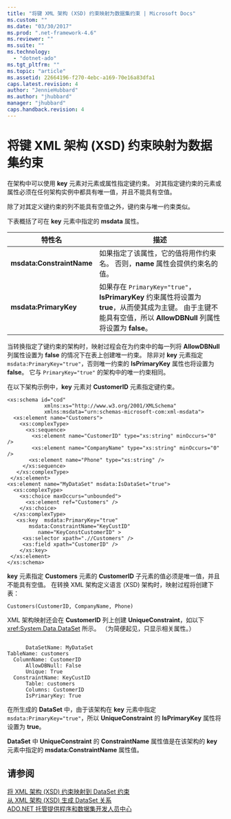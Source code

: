 ```yaml
---
title: "将键 XML 架构 (XSD) 约束映射为数据集约束 | Microsoft Docs"
ms.custom: ""
ms.date: "03/30/2017"
ms.prod: ".net-framework-4.6"
ms.reviewer: ""
ms.suite: ""
ms.technology: 
  - "dotnet-ado"
ms.tgt_pltfrm: ""
ms.topic: "article"
ms.assetid: 22664196-f270-4ebc-a169-70e16a83dfa1
caps.latest.revision: 4
author: "JennieHubbard"
ms.author: "jhubbard"
manager: "jhubbard"
caps.handback.revision: 4
---
```

# 将键 XML 架构 (XSD) 约束映射为数据集约束
在架构中可以使用 **key** 元素对元素或属性指定键约束。  对其指定键约束的元素或属性必须在任何架构实例中都具有唯一值，并且不能具有空值。  
  
 除了对其定义键约束的列不能具有空值之外，键约束与唯一约束类似。  
  
 下表概括了可在 **key** 元素中指定的 **msdata** 属性。  
  
|特性名|描述|  
|---------|--------|  
|**msdata:ConstraintName**|如果指定了该属性，它的值将用作约束名。  否则，**name** 属性会提供约束名的值。|  
|**msdata:PrimaryKey**|如果存在 `PrimaryKey="true"`，**IsPrimaryKey** 约束属性将设置为 **true**，从而使其成为主键。  由于主键不能具有空值，所以 **AllowDBNull** 列属性将设置为 **false**。|  
  
 当转换指定了键约束的架构时，映射过程会在为约束中的每一列将 **AllowDBNull** 列属性设置为 **false** 的情况下在表上创建唯一约束。  除非对 **key** 元素指定 `msdata:PrimaryKey="true"`，否则唯一约束的 **IsPrimaryKey** 属性也将设置为 **false**。  它与 `PrimaryKey="true"` 的架构中的唯一约束相同。  
  
 在以下架构示例中，**key** 元素对 **CustomerID** 元素指定键约束。  
  
```  
<xs:schema id="cod"  
            xmlns:xs="http://www.w3.org/2001/XMLSchema"   
            xmlns:msdata="urn:schemas-microsoft-com:xml-msdata">  
  <xs:element name="Customers">  
    <xs:complexType>  
      <xs:sequence>  
        <xs:element name="CustomerID" type="xs:string" minOccurs="0" />  
        <xs:element name="CompanyName" type="xs:string" minOccurs="0" />  
       <xs:element name="Phone" type="xs:string" />  
     </xs:sequence>  
   </xs:complexType>  
 </xs:element>  
<xs:element name="MyDataSet" msdata:IsDataSet="true">  
  <xs:complexType>  
    <xs:choice maxOccurs="unbounded">  
      <xs:element ref="Customers" />  
    </xs:choice>  
  </xs:complexType>  
   <xs:key  msdata:PrimaryKey="true"  
       msdata:ConstraintName="KeyCustID"  
          name="KeyConstCustomerID" >  
     <xs:selector xpath=".//Customers" />  
     <xs:field xpath="CustomerID" />  
    </xs:key>  
 </xs:element>  
</xs:schema>   
```  
  
 **key** 元素指定 **Customers** 元素的 **CustomerID** 子元素的值必须是唯一值，并且不能具有空值。  在转换 XML 架构定义语言 \(XSD\) 架构时，映射过程将创建下表：  
  
```  
Customers(CustomerID, CompanyName, Phone)  
```  
  
 XML 架构映射还会在 **CustomerID** 列上创建 **UniqueConstraint**，如以下 <xref:System.Data.DataSet> 所示。  （为简便起见，只显示相关属性。）  
  
```  
  
      DataSetName: MyDataSet  
TableName: customers  
  ColumnName: CustomerID  
      AllowDBNull: False  
      Unique: True  
  ConstraintName: KeyCustID  
      Table: customers  
      Columns: CustomerID   
      IsPrimaryKey: True  
```  
  
 在所生成的 **DataSet** 中，由于该架构在 **key** 元素中指定 `msdata:PrimaryKey="true"`，所以 **UniqueConstraint** 的 **IsPrimaryKey** 属性将设置为 **true**。  
  
 **DataSet** 中 **UniqueConstraint** 的 **ConstraintName** 属性值是在该架构的 **key** 元素中指定的 **msdata:ConstraintName** 属性值。  
  
## 请参阅  
 [将 XML 架构 \(XSD\) 约束映射到 DataSet 约束](../../../../../docs/framework/data/adonet/dataset-datatable-dataview/mapping-xml-schema-xsd-constraints-to-dataset-constraints.md)   
 [从 XML 架构 \(XSD\) 生成 DataSet 关系](../../../../../docs/framework/data/adonet/dataset-datatable-dataview/generating-dataset-relations-from-xml-schema-xsd.md)   
 [ADO.NET 托管提供程序和数据集开发人员中心](http://go.microsoft.com/fwlink/?LinkId=217917)